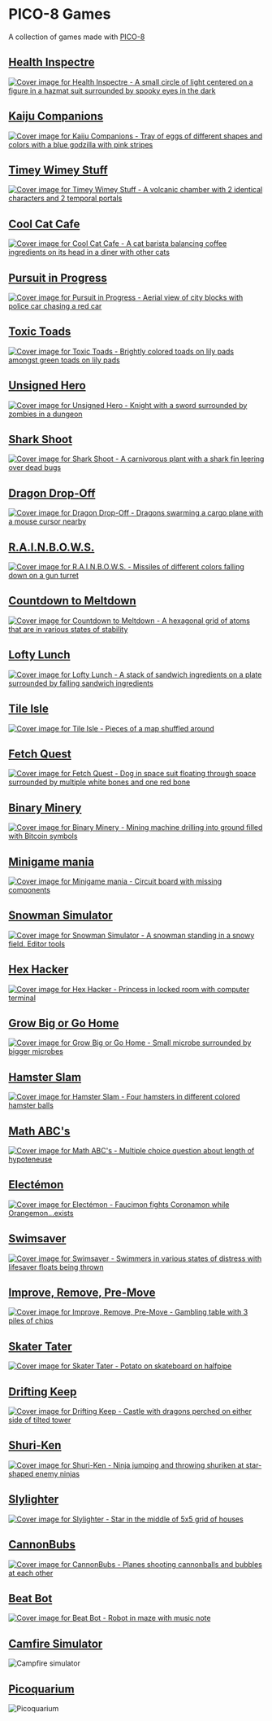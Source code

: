 # PICO-8 Games
A collection of games made with [PICO-8](https://www.lexaloffle.com/pico-8.php)

<!--BEGIN GAMES-->
<!--BEGIN health-inspectre-->
## [Health Inspectre](carts/health-inspectre)
[![Cover image for Health Inspectre - A small circle of light centered on a figure in a hazmat suit surrounded by spooky eyes in the dark](carts/health-inspectre/screenshots/cover.png)](carts/health-inspectre)

<!--END health-inspectre-->
<!--BEGIN kaiju-companions-->
## [Kaiju Companions](carts/kaiju-companions)
[![Cover image for Kaiju Companions - Tray of eggs of different shapes and colors with a blue godzilla with pink stripes](carts/kaiju-companions/screenshots/cover.png)](carts/kaiju-companions)

<!--END kaiju-companions-->
<!--BEGIN timey-wimey-stuff-->
## [Timey Wimey Stuff](carts/timey-wimey-stuff)
[![Cover image for Timey Wimey Stuff - A volcanic chamber with 2 identical characters and 2 temporal portals](carts/timey-wimey-stuff/screenshots/cover.png)](carts/timey-wimey-stuff)

<!--END timey-wimey-stuff-->
<!--BEGIN cool-cat-cafe-->
## [Cool Cat Cafe](carts/cool-cat-cafe)
[![Cover image for Cool Cat Cafe - A cat barista balancing coffee ingredients on its head in a diner with other cats](carts/cool-cat-cafe/screenshots/cover.png)](carts/cool-cat-cafe)

<!--END cool-cat-cafe-->
<!--BEGIN pursuit-in-progress-->
## [Pursuit in Progress](carts/pursuit-in-progress)
[![Cover image for Pursuit in Progress - Aerial view of city blocks with police car chasing a red car](carts/pursuit-in-progress/screenshots/cover.png)](carts/pursuit-in-progress)

<!--END pursuit-in-progress-->
<!--BEGIN toxic-toads-->
## [Toxic Toads](carts/toxic-toads)
[![Cover image for Toxic Toads - Brightly colored toads on lily pads amongst green toads on lily pads](carts/toxic-toads/screenshots/cover.png)](carts/toxic-toads)

<!--END toxic-toads-->
<!--BEGIN unsigned-hero-->
## [Unsigned Hero](carts/unsigned-hero)
[![Cover image for Unsigned Hero - Knight with a sword surrounded by zombies in a dungeon](carts/unsigned-hero/screenshots/cover.png)](carts/unsigned-hero)

<!--END unsigned-hero-->
<!--BEGIN shark-shoot-->
## [Shark Shoot](carts/shark-shoot)
[![Cover image for Shark Shoot - A carnivorous plant with a shark fin leering over dead bugs](carts/shark-shoot/screenshots/cover.png)](carts/shark-shoot)

<!--END shark-shoot-->
<!--BEGIN dragon-drop-off-->
## [Dragon Drop-Off](carts/dragon-drop-off)
[![Cover image for Dragon Drop-Off - Dragons swarming a cargo plane with a mouse cursor nearby](carts/dragon-drop-off/screenshots/cover.png)](carts/dragon-drop-off)

<!--END dragon-drop-off-->
<!--BEGIN rainbows-->
## [R.A.I.N.B.O.W.S.](carts/rainbows)
[![Cover image for R.A.I.N.B.O.W.S. - Missiles of different colors falling down on a gun turret](carts/rainbows/screenshots/cover.png)](carts/rainbows)

<!--END rainbows-->
<!--BEGIN countdown-to-meltdown-->
## [Countdown to Meltdown](carts/countdown-to-meltdown)
[![Cover image for Countdown to Meltdown - A hexagonal grid of atoms that are in various states of stability](carts/countdown-to-meltdown/screenshots/cover.png)](carts/countdown-to-meltdown)

<!--END countdown-to-meltdown-->
<!--BEGIN lofty-lunch-->
## [Lofty Lunch](carts/lofty-lunch)
[![Cover image for Lofty Lunch - A stack of sandwich ingredients on a plate surrounded by falling sandwich ingredients](carts/lofty-lunch/screenshots/cover.png)](carts/lofty-lunch)

<!--END lofty-lunch-->

<!--BEGIN tile-isle-->
## [Tile Isle](carts/tile-isle)
[![Cover image for Tile Isle - Pieces of a map shuffled around](carts/tile-isle/screenshots/cover.png)](carts/tile-isle)

<!--END tile-isle-->
<!--BEGIN fetch-quest-->
## [Fetch Quest](carts/fetch-quest)
[![Cover image for Fetch Quest - Dog in space suit floating through space surrounded by multiple white bones and one red bone](carts/fetch-quest/screenshots/cover.png)](carts/fetch-quest)

<!--END fetch-quest-->
<!--BEGIN binary-minery-->
## [Binary Minery](carts/binary-minery)
[![Cover image for Binary Minery - Mining machine drilling into ground filled with Bitcoin symbols](carts/binary-minery/screenshots/cover.png)](carts/binary-minery)

<!--END binary-minery-->
<!--BEGIN minigame-mania-->
## [Minigame mania](carts/minigame-mania)
[![Cover image for Minigame mania - Circuit board with missing components](carts/minigame-mania/screenshots/cover.png)](carts/minigame-mania)

<!--END minigame-mania-->
<!--BEGIN snowman-simulator-->
## [Snowman Simulator](carts/snowman-simulator)
[![Cover image for Snowman Simulator - A snowman standing in a snowy field. Editor tools](carts/snowman-simulator/screenshots/cover.png)](carts/snowman-simulator)

<!--END snowman-simulator-->

<!--BEGIN hex-hacker-->
## [Hex Hacker](carts/hex-hacker)
[![Cover image for Hex Hacker - Princess in locked room with computer terminal](carts/hex-hacker/screenshots/cover.png)](carts/hex-hacker)

<!--END hex-hacker-->
<!--BEGIN grow-big-or-go-home-->
## [Grow Big or Go Home](carts/grow-big-or-go-home)
[![Cover image for Grow Big or Go Home - Small microbe surrounded by bigger microbes](carts/grow-big-or-go-home/screenshots/cover.png)](carts/grow-big-or-go-home)

<!--END grow-big-or-go-home-->

<!--BEGIN hamster-slam-->
## [Hamster Slam](carts/hamster-slam)
[![Cover image for Hamster Slam - Four hamsters in different colored hamster balls](carts/hamster-slam/screenshots/cover.png)](carts/hamster-slam)

<!--END hamster-slam-->

<!--BEGIN math-abcs-->
## [Math ABC's](carts/math-abcs)
[![Cover image for Math ABC's - Multiple choice question about length of hypoteneuse](carts/math-abcs/screenshots/cover.png)](carts/math-abcs)

<!--END math-abcs-->

<!--BEGIN electemon-->
## [Electémon](carts/electemon)
[![Cover image for Electémon - Faucimon fights Coronamon while Orangemon...exists](carts/electemon/screenshots/cover.png)](carts/electemon)

<!--END electemon-->
<!--BEGIN swimsaver-->
## [Swimsaver](carts/swimsaver)
[![Cover image for Swimsaver - Swimmers in various states of distress with lifesaver floats being thrown](carts/swimsaver/screenshots/cover.png)](carts/swimsaver)

<!--END swimsaver-->

<!--BEGIN improve-remove-premove-->
## [Improve, Remove, Pre-Move](carts/improve-remove-premove)
[![Cover image for Improve, Remove, Pre-Move - Gambling table with 3 piles of chips](carts/improve-remove-premove/screenshots/cover.png)](carts/improve-remove-premove)

<!--END improve-remove-premove-->
<!--BEGIN skater-tater-->
## [Skater Tater](carts/skater-tater)
[![Cover image for Skater Tater - Potato on skateboard on halfpipe](carts/skater-tater/screenshots/cover.png)](carts/skater-tater)

<!--END skater-tater-->

<!--BEGIN drifting-keep-->
## [Drifting Keep](carts/drifting-keep)
[![Cover image for Drifting Keep - Castle with dragons perched on either side of tilted tower](carts/drifting-keep/screenshots/cover.png)](carts/drifting-keep)

<!--END drifting-keep-->
<!--BEGIN shuri-ken-->
## [Shuri-Ken](carts/shuri-ken)
[![Cover image for Shuri-Ken - Ninja jumping and throwing shuriken at star-shaped enemy ninjas](carts/shuri-ken/screenshots/cover.png)](carts/shuri-ken)

<!--END shuri-ken-->

<!--BEGIN slylighter-->
## [Slylighter](carts/slylighter)
[![Cover image for Slylighter - Star in the middle of 5x5 grid of houses](carts/slylighter/screenshots/cover.png)](carts/slylighter)

<!--END slylighter-->
<!--BEGIN cannonbubs-->
## [CannonBubs](carts/cannonbubs)
[![Cover image for CannonBubs - Planes shooting cannonballs and bubbles at each other](carts/cannonbubs/screenshots/cover.png)](carts/cannonbubs)

<!--END cannonbubs-->

<!--BEGIN beat-bot-->
## [Beat Bot](carts/beat-bot)
[![Cover image for Beat Bot - Robot in maze with music note](carts/beat-bot/screenshots/cover.png)](carts/beat-bot)

<!--END beat-bot-->



## [Camfire Simulator](carts/campfire-simulator)
![Campfire simulator](carts/campfire-simulator/screenshots/campfire1.png)

## [Picoquarium](carts/picoquarium)
![Picoquarium](carts/picoquarium/screenshots/picoquarium.gif)